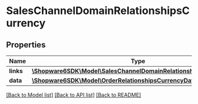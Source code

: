 # SalesChannelDomainRelationshipsCurrency

## Properties
Name | Type | Description | Notes
------------ | ------------- | ------------- | -------------
**links** | [**\Shopware6SDK\Model\SalesChannelDomainRelationshipsCurrencyLinks**](SalesChannelDomainRelationshipsCurrencyLinks.md) |  | [optional] 
**data** | [**\Shopware6SDK\Model\OrderRelationshipsCurrencyData**](OrderRelationshipsCurrencyData.md) |  | [optional] 

[[Back to Model list]](../../README.md#documentation-for-models) [[Back to API list]](../../README.md#documentation-for-api-endpoints) [[Back to README]](../../README.md)

